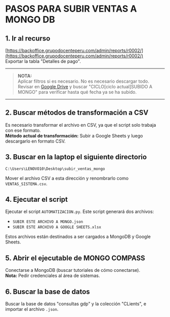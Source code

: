 # PASOS PARA SUBIR VENTAS A MONGO DB

## 1. Ir al recurso

[https://backoffice.grupodocenteperu.com/admin/reports/r0002/](https://backoffice.grupodocenteperu.com/admin/reports/r0002/)  
Exportar la tabla "Detalles de pago".

___

> **NOTA:**  
> Aplicar filtros si es necesario. No es necesario descargar todo. Revisar en [Google Drive](https://drive.google.com/drive/u/0/folders/1yXPOGDgIhQsDUqIAibGnYVGhjV4jGUOy) y buscar "CICLO[ciclo actual]SUBIDO A MONGO" para verificar hasta qué fecha ya se ha subido.

___

## 2. Buscar métodos de transformación a CSV

Es necesario transformar el archivo en CSV, ya que el script solo trabaja con ese formato.  
**Método actual de transformación:** Subir a Google Sheets y luego descargarlo en formato CSV.

## 3. Buscar en la laptop el siguiente directorio

`C:\Users\LENOVO10\Desktop\subir_ventas_mongo`

Mover el archivo CSV a esta dirección y renombrarlo como `VENTAS_SISTEMA.csv`.

## 4. Ejecutar el script

Ejecutar el script `AUTOMATIZACION.py`. Este script generará dos archivos:  
- `SUBIR ESTE ARCHIVO A MONGO.json`  
- `SUBIR ESTE ARCHIVO A GOOGLE SHEETS.xlsx`

Estos archivos están destinados a ser cargados a MongoDB y Google Sheets.

## 5. Abrir el ejecutable de MONGO COMPASS

Conectarse a MongoDB (buscar tutoriales de cómo conectarse).  
**Nota:** Pedir credenciales al área de sistemas.

## 6. Buscar la base de datos

Buscar la base de datos "consultas gdp" y la colección "CLients", e importar el archivo `.json`.
